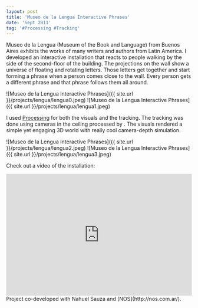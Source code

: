 ```yaml
---
layout: post
title: 'Museo de la Lengua Interactive Phrases'
date: 'Sept 2011'
tag: '#Processing #Tracking'
---
```

Museo de la Lengua (Museum of the Book and Language) from Buenos Aires exhibits the works of many writers and authors from Latin America. I developed an interactive installation that reacts to people walking by the side of the second-floor of the building. The projections on the wall show a universe of floating and rotating letters. Those letters get together and start forming a phrase when a person comes close to the wall. Every person gets a different phrase and that phrase follows them all around.

![Museo de la Lengua Interactive Phrases]({{ site.url }}/projects/lengua/lengua0.jpeg)
![Museo de la Lengua Interactive Phrases]({{ site.url }}/projects/lengua/lengua1.jpeg)

I used [Processing](http://processing.org/) for both the visuals and the tracking. The tracking was done using cameras in the ceiling processed by . The visuals rendered a simple yet engaging 3D world with really cool camera-depth simulation.

![Museo de la Lengua Interactive Phrases]({{ site.url }}/projects/lengua/lengua2.jpeg)
![Museo de la Lengua Interactive Phrases]({{ site.url }}/projects/lengua/lengua3.jpeg)

Check out a video of the installation:
<iframe width="100%" height="330" src="https://www.youtube.com/embed/M3C84N0iTQA" frameborder="0" allowfullscreen></iframe>
Project co-developed with Nahuel Sauza and [NOS](http://nos.com.ar/).
